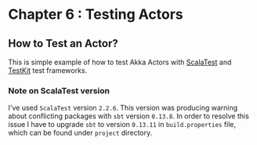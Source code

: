 # Chapter 6 : Testing Actors
## How to Test an Actor?
This is simple example of how to test Akka Actors with [ScalaTest](http://www.scalatest.org/) and [TestKit](http://doc.akka.io/docs/akka/current/scala/testing.html) test frameworks.

### Note on ScalaTest version
I've used `ScalaTest` version `2.2.6`. This version was producing warning about conflicting packages with `sbt` version `0.13.8`. In order to resolve this issue I have to upgrade `sbt` to version `0.13.11` in `build.properties` file, which can be found under `project` directory.